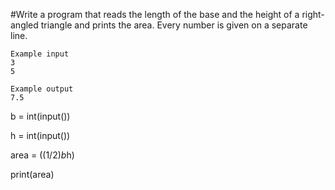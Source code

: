 #Write a program that reads the length of the base and the height of a right-angled triangle and prints the area. Every number is given on a separate line.

```
Example input
3
5

Example output
7.5
```
b = int(input())

h = int(input())

area = ((1/2)*b*h)

print(area)
